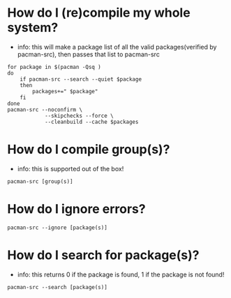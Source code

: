 # How do I (re)compile my whole system?
* info: this will make a package list of all the valid packages(verified by pacman-src), then passes that list to pacman-src
```
for package in $(pacman -Qsq )
do 
    if pacman-src --search --quiet $package
    then 
        packages+=" $package"
    fi
done
pacman-src --noconfirm \
            --skipchecks --force \
            --cleanbuild --cache $packages 
```
# How do I compile group(s)?
* info: this is supported out of the box!
```
pacman-src [group(s)]
```
# How do I ignore errors?
```
pacman-src --ignore [package(s)]
```
# How do I search for package(s)?
* info: this returns 0 if the package is found, 1 if the package is not found!
```
pacman-src --search [package(s)]
```
